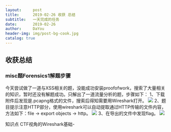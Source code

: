 ```yaml
---
layout:     post
title:      2019-02-26 收获 总结
subtitle:   一天完成的任务
date:       2019-02-26
author:     DaYou
header-img: img/post-bg-cook.jpg
catalog: true
---
```





## 收获总结


### misc题Forensics1解题步骤

今天尝试做了一道与XSS相关的题，没能成功安装proofofwork，搜索了大量相关的知识，暂时还没有解题成功。只解出了一道流量分析的题，步骤如下：
1、下载附件后发现是.pcapng格式的文件，搜索后得知需要用Wireshark打开。
![](https://wx3.sinaimg.cn/mw690/0079f8Holy1g0jvglkx3ej3024022mx2.jpg)
2、题目提示注意HTTP部分，使用wireshark可以自动提取通过HTTP传输的文件内容，方法如下：file -> export objects -> http。
![](https://wx1.sinaimg.cn/mw690/0079f8Holy1g0jvglkzdgj30k90fdaam.jpg)
3、在导出的文件中发现flag。
![](https://wx3.sinaimg.cn/mw690/0079f8Holy1g0jvglk9u4j307501ia9t.jpg)

知识点
CTF视角的Wireshark基础-[](http://blkstone.github.io/2017/11/09/wireshark-basic/)

